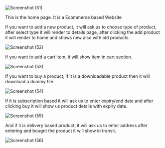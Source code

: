 ![Screenshot (51)](https://user-images.githubusercontent.com/79981696/152801842-f4ba7440-1696-4928-9e0e-91dcaaa965c0.png)



This is the home page. It is a Ecommerce based Website

If you want to add a new product, it will ask us to choose type of product, after select type it will render to details page, after clicking the add product  it will render to home and shows new also with old products.

![Screenshot (52)](https://user-images.githubusercontent.com/79981696/152802363-324acabb-6b47-4f69-9f9d-e9bcfb164a43.png)


If you want to add a cart item, it will show item in cart section.

![Screenshot (53)](https://user-images.githubusercontent.com/79981696/152802589-aacd4d2a-8b38-4785-8003-524b0e9689ae.png)


If you want to buy a product, if it is a downloadable product then it will download a dummy file.

![Screenshot (54)](https://user-images.githubusercontent.com/79981696/152803415-4faf2a4f-f083-494b-bcce-4ed50ba2fe32.png)


If it is subscription based it will ask us to enter expiry/end date and after clicking buy it will show us product details with expiry date. 

![Screenshot (55)](https://user-images.githubusercontent.com/79981696/152803566-5a7c0e85-10e2-4fc0-9251-2910d333616c.png)


And if it is delivery based product, it will ask us to enter address after entering and bougnt the product it will show in transit. 

![Screenshot (56)](https://user-images.githubusercontent.com/79981696/152803697-499cf1d2-b5ab-48fa-91fa-da4221b0322f.png)
